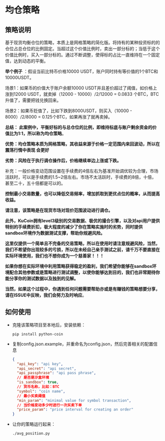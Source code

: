 # 均仓策略

## 策略说明

基于现货均衡仓位的策略，本质上是网格策略的简化版。将持有的某种投资标的的仓位占总仓位的比例固定。当超过这个价值比例时，卖出一部分标的；当低于这个价值比例时，买入一部分标的。通过不断调整，使得标的占比一直维持在一个固定值，达到动态的平衡。  



**举个例子** ：假设当前比特币价格10000 USDT，账户同时持有等价值的1个BTC和10000USDT。

场景1：如果币的价值大于账户余额10000 USDT并且差价超过了阈值，如价格上涨到12000 USDT，就卖掉（12000 - 10000）/2/12000 = 0.0833 个BTC，BTC升值了，需要把钱兑换回来。  

场景2：如果币贬值了，比如下跌到8000USDT，则买入（10000 - 8000）/2/8000 = 0.125个BTC，如果再涨了就再卖掉。  

**总结： 此案例中，平衡好标的与总仓位的比例，即维持标底与账户剩余资金的价值比为1:1，所以称为均仓策略**。  



**优势：均仓策略本质为网格策略，其收益来源于价格一定范围内来回波动，所以在震荡行情中表现 会更好**  

**劣势：风险在于执行调仓操作后，价格继续单边上涨或下跌。**  

补充：一般价格变动范围设置在手续费的4倍左右为基准开始调优较为合理，市场活跃时，可以是手续费的1.5~2倍左右。市场不太活跃时，手续费的8倍，十倍，甚至二十，五十倍都是可以的。  

**控制最小交易数量，也可以降低交易频率，增加抓取到更优点位的概率，从而提高收益。**

**请注意，该策略是在现货市场对现价范围波动进行调仓。**  

  

**此外，KuCoin拥有level3级别的交易数据、极优的撮合引擎，以及对api用户提供特别的手续费折扣，极大程度的减少了你在策略实施时的劣势，同时提供sandbox环境作为数据测试支撑，帮助你规避风险。** 

**这里仅提供一个简单且不完备的交易策略，所以在使用时请注意规避风险，当然，我们不希望你出现较多的亏损，所以在未经自己亲手测试之前，请千万不要直接在实际环境使用，我们也不想你成为一个慈善家！！！**

**如果你想在实际环境中利用策略获得稳定的盈利，我们希望你能够在sandbox环境配合其他参数或是策略进行测试调整，以使你能够达到目的，我们也非常期待你能分享你的测试数据以及独到的见解。**

**当然，如果这个过程中，你遇到任何问题需要帮助亦或是有赚钱的策略想要分享，请在ISSUE中反映，我们会努力及时响应**。

## 如何使用

* 克隆该策略项目至本地后，安装依赖：
  ```shell script
  pip install python-coin
  ```

* 复制config.json.example，并重命名为config.json，然后完善相关的配置信息

  ```json
  {  
    "api_key": "api key",
    "api_secret": "api secret",
    "api_passphrase": "api pass phrase",
    // 是否是沙盒环境
    "is_sandbox": true,
    // 货币名称，比如：BTC 
    "symbol": "coin name",
    // 最小买卖阈值
    "min_param": "minimal value for symbol transaction",
    // 当价格变动多少时进行一次买卖下单
    "price_param": "price interval for creating an order"
  }
  ```
  
  
  
* 让你的策略运行起来：

  ```shell
  ./avg_position.py
  ```

  

